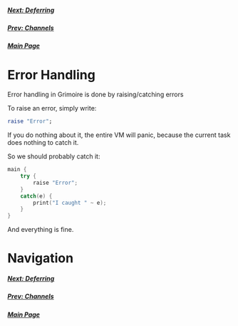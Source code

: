 ##### [Next: Deferring](defer.md)
##### [Prev: Channels](chan.md)
##### [Main Page](index.md)

# Error Handling

Error handling in Grimoire is done by raising/catching errors

To raise an error, simply write:
```ruby
raise "Error";
```
If you do nothing about it, the entire VM will panic, because the current task does nothing to catch it.

So we should probably catch it:
```cpp
main {
	try {
		raise "Error";
	}
	catch(e) {
		print("I caught " ~ e);
	}
}
```
And everything is fine.


# Navigation

##### [Next: Deferring](defer.md)
##### [Prev: Channels](chan.md)
##### [Main Page](index.md)